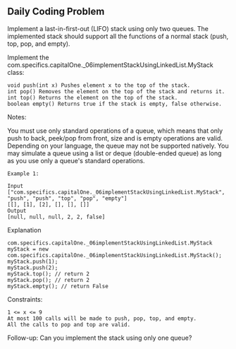 ## Daily Coding Problem

Implement a last-in-first-out (LIFO) stack using only two queues. The implemented stack should support all the functions of a normal stack (push, top, pop, and empty).

Implement the com.specifics.capitalOne._06implementStackUsingLinkedList.MyStack class:
```
void push(int x) Pushes element x to the top of the stack.
int pop() Removes the element on the top of the stack and returns it.
int top() Returns the element on the top of the stack.
boolean empty() Returns true if the stack is empty, false otherwise.
```

Notes:

You must use only standard operations of a queue, which means that only push to back, peek/pop from front, size and is empty operations are valid.
Depending on your language, the queue may not be supported natively. You may simulate a queue using a list or deque (double-ended queue) as long as you use only a queue's standard operations.

```
Example 1:

Input
["com.specifics.capitalOne._06implementStackUsingLinkedList.MyStack", "push", "push", "top", "pop", "empty"]
[[], [1], [2], [], [], []]
Output
[null, null, null, 2, 2, false]
```
Explanation
```
com.specifics.capitalOne._06implementStackUsingLinkedList.MyStack myStack = new com.specifics.capitalOne._06implementStackUsingLinkedList.MyStack();
myStack.push(1);
myStack.push(2);
myStack.top(); // return 2
myStack.pop(); // return 2
myStack.empty(); // return False
```


Constraints:
```
1 <= x <= 9
At most 100 calls will be made to push, pop, top, and empty.
All the calls to pop and top are valid.
```

Follow-up: Can you implement the stack using only one queue?